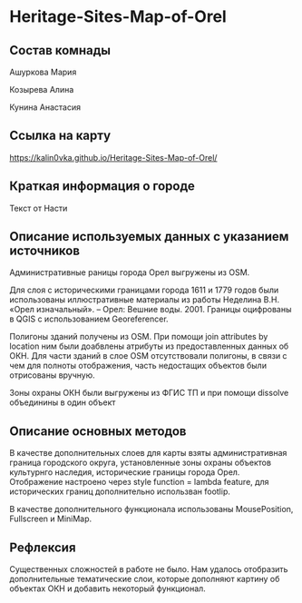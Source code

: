 # Heritage-Sites-Map-of-Orel
## Состав комнады
Ашуркова Мария

Козырева Алина

Кунина Анастасия

## Ссылка на карту
https://kalin0vka.github.io/Heritage-Sites-Map-of-Orel/

## Краткая информация о городе

Текст от Насти

## Описание используемых данных с указанием источников
Административные раницы города Орел выгружены из OSM.

Для слоя с историческими границами города 1611 и 1779 годов были использованы иллюстративные материалы из работы Неделина В.Н. «Орел изначальный». – Орел: Вешние воды. 2001. Границы оцифрованы в QGIS с использованием Georeferencer.

Полигоны зданий получены из OSM. При помощи join attributes by location ним были доабвлены атрибуты из предоставленных данных об ОКН. Для части зданий в слое OSM отсутствовали полигоны, в связи с чем для полноты отображения, часть недостащих объектов были отрисованы вручную.

Зоны охраны ОКН были выгружены из ФГИС ТП и при помощи dissolve объединины в один объект

## Описание основных методов
В качестве дополнительных слоев для карты взяты административная граница городского округа, установленные зоны охраны объектов культурнго наследия, исторические границы города Орел. Отображение настроено через style function = lambda feature, для исторических границ дополнительно использван footlip.

В качестве дополнительного функционала использованы MousePosition, Fullscreen и MiniMap.

## Рефлексия
Существенных сложностей в работе не было. Нам удалось отобразить дополнительные тематические слои, которые дополняют картину об объектах ОКН и добавить некоторый функционал. 
